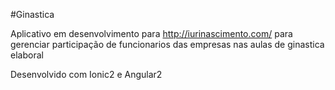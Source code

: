 #Ginastica

Aplicativo em desenvolvimento para http://iurinascimento.com/ para gerenciar participação de funcionarios das empresas nas aulas de ginastica elaboral

Desenvolvido com Ionic2 e Angular2
